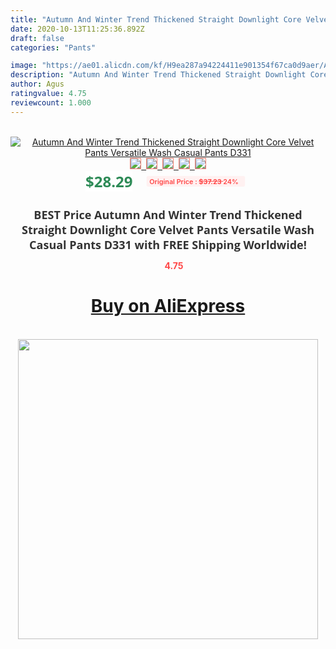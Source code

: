 ```yaml
---
title: "Autumn And Winter Trend Thickened Straight Downlight Core Velvet Pants Versatile Wash Casual Pants D331"
date: 2020-10-13T11:25:36.892Z
draft: false
categories: "Pants"

image: "https://ae01.alicdn.com/kf/H9ea287a94224411e901354f67ca0d9aer/Autumn-And-Winter-Trend-Thickened-Straight-Downlight-Core-Velvet-Pants-Versatile-Wash-Casual-Pants-D331.jpg"
description: "Autumn And Winter Trend Thickened Straight Downlight Core Velvet Pants Versatile Wash Casual Pants D331"
author: Agus
ratingvalue: 4.75
reviewcount: 1.000
---
```

<br>
<div style="text-align: center;">
<a href="https://s.click.aliexpress.com/e/_9Ryqs9" target="_blank" rel="nofollow noopener noreferrer"><img alt="Autumn And Winter Trend Thickened Straight Downlight Core Velvet Pants Versatile Wash Casual Pants D331" class="magnifier-image" src="https://ae01.alicdn.com/kf/H9ea287a94224411e901354f67ca0d9aer/Autumn-And-Winter-Trend-Thickened-Straight-Downlight-Core-Velvet-Pants-Versatile-Wash-Casual-Pants-D331.jpg_640x640.jpg">
<br>
<img style="border:1px solid salmon" src="https://ae01.alicdn.com/kf/H9ea287a94224411e901354f67ca0d9aer/Autumn-And-Winter-Trend-Thickened-Straight-Downlight-Core-Velvet-Pants-Versatile-Wash-Casual-Pants-D331.jpg_120x120.jpg">&nbsp;&nbsp;<img style="border:1px solid salmon" src="https://ae01.alicdn.com/kf/H6e7a57311b28440e949b3e8a15581df6T/Autumn-And-Winter-Trend-Thickened-Straight-Downlight-Core-Velvet-Pants-Versatile-Wash-Casual-Pants-D331.jpg_120x120.jpg">&nbsp;&nbsp;<img style="border:1px solid salmon" src="https://ae01.alicdn.com/kf/H1900dc4ab1ae423bb8addcd2818f167bg/Autumn-And-Winter-Trend-Thickened-Straight-Downlight-Core-Velvet-Pants-Versatile-Wash-Casual-Pants-D331.jpg_120x120.jpg">&nbsp;&nbsp;<img style="border:1px solid salmon" src="https://ae01.alicdn.com/kf/H6976acc1c69d43ef8963f3b836d97344e/Autumn-And-Winter-Trend-Thickened-Straight-Downlight-Core-Velvet-Pants-Versatile-Wash-Casual-Pants-D331.jpg_120x120.jpg">&nbsp;&nbsp;<img style="border:1px solid salmon" src="https://ae01.alicdn.com/kf/H2682e9f589954a489a41ec655b77c0ecD/Autumn-And-Winter-Trend-Thickened-Straight-Downlight-Core-Velvet-Pants-Versatile-Wash-Casual-Pants-D331.jpg_120x120.jpg"></a></div><br0>
<div style="text-align: center;"><span style="background-color: white; border: 0px; box-sizing: border-box; color: seagreen; display: inline-block; font-family: &quot;open sans&quot; , &quot;arial&quot; , &quot;helvetica&quot; , sans-serif , &quot;heiti&quot;; font-size: 24px; font-stretch: inherit; font-weight: 700; line-height: inherit; margin: 0px 10px 0px 0px; padding: 0px; vertical-align: middle;">$28.29 </span>
<span style="background: rgb(255 , 241 , 241); border-radius: 3px; border: 0px; box-sizing: border-box; color: #ff4747; display: inline-block; font-family: inherit; font-size: 12px; font-stretch: inherit; font-style: inherit; font-variant: inherit; font-weight: 600; line-height: inherit; margin: 0px; padding: 2px 5px; transform: scale(0.9); vertical-align: middle;">Original Price : <b style="text-decoration: line-through;">$37.23 </b> 24%&nbsp;&nbsp;</span></div>
<h1 style="color: #333333; display: inline-block; font-family: &quot;open sans&quot; , &quot;arial&quot; , &quot;helvetica&quot; , sans-serif , &quot;heiti&quot;; font-size: 18px; font-stretch: inherit; font-weight: 700; text-align: center;">BEST Price Autumn And Winter Trend Thickened Straight Downlight Core Velvet Pants Versatile Wash Casual Pants D331 with FREE Shipping Worldwide!</h1>
<div style="color: #ff4747; text-align: center;">
<img src="https://4.bp.blogspot.com/-M0ZcTcb-5uY/XleCXlxnR4I/AAAAAAAAAEc/OrjgMkXV1oMQFaCRZj5HQwOCBcu3w1FegCPcBGAYYCw/s1600/star.png" style="height: 15px;">&nbsp;<b>4.75</b></div>
<div class="button_cont" align="center"><a class="buynow_a" href="https://s.click.aliexpress.com/e/_9Ryqs9" target="_blank" rel="nofollow noopener noreferrer"><H1>Buy on AliExpress</H1></a></div><br>
<div class="separator" style="clear: both; text-align: center;">
<img src="https://lh3.googleusercontent.com/-pTy5HemUv9M/XlePHvY0dAI/AAAAAAAAAE4/0nX5iRUoIWY8eMW9Dpxeirr157OZliDIgCLcBGAsYHQ/s1600/badge.gif" width="480">
</div>
